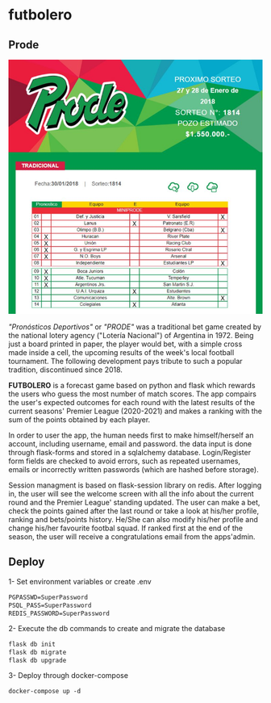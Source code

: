 # futbolero

## Prode

![](https://raw.githubusercontent.com/guidomitolo/futbolero_prode/master/Boleta_Prode.jpg)


_"Pronósticos Deportivos"_ or _"PRODE"_ was a traditional bet game created by the national lotery agency ("Lotería Nacional") of Argentina in 1972. Being just a board printed in paper, the player would bet, with a simple cross made inside a cell, the upcoming results of the week's local football tournament. The following development pays tribute to such a popular tradition, discontinued since 2018.

**FUTBOLERO** is a forecast game based on python and flask which rewards the users who guess the most number of match scores. The app compairs the user's expected outcomes for each round with the latest results of the current seasons' Premier League (2020-2021) and makes a ranking with the sum of the points obtained by each player.

In order to user the app, the human needs first to make himself/herself an account, including username, email and password. the data input is done through flask-forms and stored in a sqlalchemy database. Login/Register form fields are checked to avoid errors, such as repeated usernames, emails or incorrectly written passwords (which are hashed before storage).

Session managment is based on flask-session library on redis. After logging in, the user will see the welcome screen with all the info about the current round and the Premier League' standing updated. The user can make a bet, check the points gained after the last round or take a look at his/her profile, ranking and bets/points history. He/She can also modify his/her profile and change his/her favourite footbal squad. If ranked first at the end of the season, the user will receive a congratulations email from the apps'admin.

## Deploy

 1- Set environment variables or create .env

```
PGPASSWD=SuperPassword
PSQL_PASS=SuperPassword
REDIS_PASSWORD=SuperPassword 
```

 2- Execute the db commands to create and migrate the database

```
flask db init
flask db migrate
flask db upgrade
```
3- Deploy through docker-compose

```
docker-compose up -d
```

